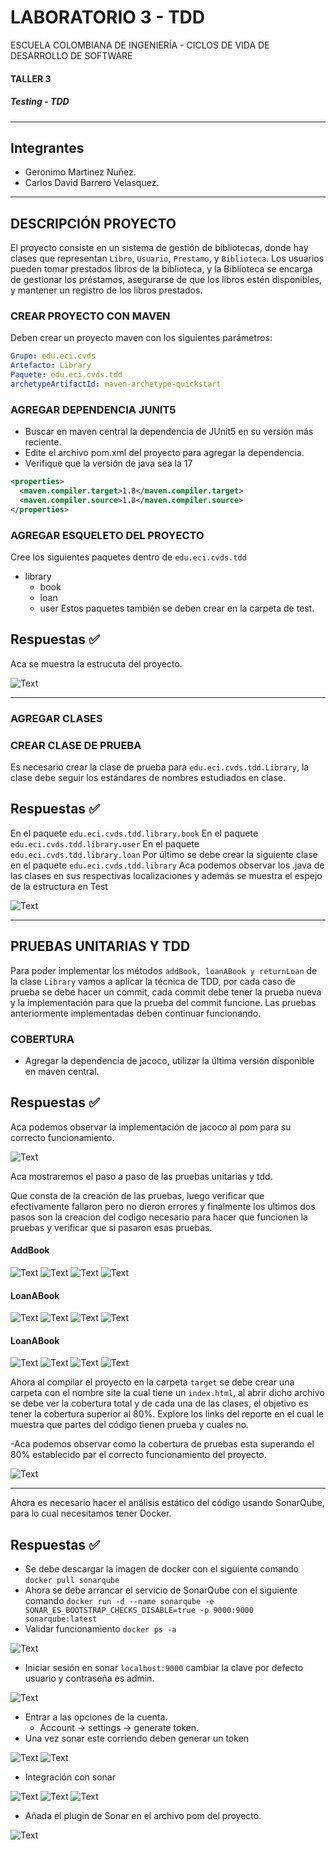 # LABORATORIO 3 - TDD
ESCUELA COLOMBIANA DE INGENIERÍA - CICLOS DE VIDA DE DESARROLLO DE SOFTWARE
#### TALLER 3
##### Testing - TDD

---

## Integrantes
- Geronimo Martinez Nuñez.
- Carlos David Barrero Velasquez.

---

## DESCRIPCIÓN PROYECTO
El proyecto consiste en un sistema de gestión de bibliotecas, donde hay clases que representan ```Libro```, ```Usuario```, ```Prestamo```, y ```Biblioteca```. Los usuarios pueden tomar prestados libros de la biblioteca, y la Biblioteca se encarga de gestionar los préstamos, asegurarse de que los libros estén disponibles, y mantener un registro de los libros prestados.
### CREAR PROYECTO CON MAVEN
Deben crear un proyecto maven con los siguientes parámetros:
```yml
Grupo: edu.eci.cvds 
Artefacto: Library 
Paquete: edu.eci.cvds.tdd 
archetypeArtifactId: maven-archetype-quickstart 
```
### AGREGAR DEPENDENCIA JUNIT5
- Buscar en maven central la dependencia de JUnit5 en su versión más reciente.
- Edite el archivo pom.xml del proyecto para agregar la dependencia.
- Verifique que la versión de java sea la 17
```xml
<properties>
  <maven.compiler.target>1.8</maven.compiler.target>
  <maven.compiler.source>1.8</maven.compiler.source>
</properties>
```
### AGREGAR ESQUELETO DEL PROYECTO
Cree los siguientes paquetes dentro de ```edu.eci.cvds.tdd```
- library
  - book
  - loan
  - user
Estos paquetes también se deben crear en la carpeta de test.
## Respuestas ✅
Aca se muestra la estrucuta del proyecto.

![Text](assets/Estructura.png)

---

### AGREGAR CLASES
### CREAR CLASE DE PRUEBA
Es necesario crear la clase de prueba para ```edu.eci.cvds.tdd.Library```, la clase debe seguir los estándares de nombres estudiados en clase.
 
## Respuestas ✅
En el paquete ```edu.eci.cvds.tdd.library.book```
En el paquete ```edu.eci.cvds.tdd.library.user```
En el paquete ```edu.eci.cvds.tdd.library.loan```
Por último se debe crear la siguiente clase en el paquete ```edu.eci.cvds.tdd.library```
Aca podemos observar los .java de las clases en sus respectivas localizaciones y además se muestra el espejo de la estructura en Test

![Text](assets/Estructura2.png)

---

## PRUEBAS UNITARIAS Y TDD
Para poder implementar los métodos ```addBook, loanABook y returnLoan``` de la clase ```Library``` vamos a aplicar la técnica de TDD, por cada caso de prueba se debe hacer un commit, cada commit debe tener la prueba nueva y la implementación para que la prueba del commit funcione. Las pruebas anteriormente implementadas deben continuar funcionando.
### COBERTURA
- Agregar la dependencia de jacoco, utilizar la última versión disponible en maven central.
## Respuestas ✅
Aca podemos observar la implementación de jacoco al pom para su correcto funcionamiento.

![Text](assets/pom-jacoco.png)

Aca mostraremos el paso a paso de las pruebas unitarias y tdd.

Que consta de la creación de las pruebas, luego verificar que efectivamente fallaron pero no dieron errores y finalmente los ultimos dos pasos son la creacion del codigo necesario para hacer que funcionen la pruebas y verificar que si pasaron esas pruebas.

#### AddBook
![Text](assets/addbook-tdd1.png)
![Text](assets/addbook-tdd2.png)
![Text](assets/addbook-tdd3.png)
![Text](assets/addbook-tdd4.png)

#### LoanABook

![Text](assets/loanabook-tdd1.png)
![Text](assets/loanabook-tdd2.png)
![Text](assets/loanabook-tdd3.png)
![Text](assets/loanabook-tdd4.png)

#### LoanABook

![Text](assets/returnloan-tdd1.png)
![Text](assets/returnloan-tdd2.png)
![Text](assets/returnloan-tdd3.png)
![Text](assets/returnloan-tdd4.png)

Ahora al compilar el proyecto en la carpeta ```target``` se debe crear una carpeta con el nombre site la cual tiene un ```index.html```, al abrir dicho archivo se debe ver la cobertura total y de cada una de las clases, el objetivo es tener la cobertura superior al 80%.
Explore los links del reporte en el cual le muestra que partes del código tienen prueba y cuales no.

-Aca podemos observar como la cobertura de pruebas esta superando el 80% establecido par el correcto funcionamiento del proyecto.

![Text](assets/jacoco.png)

---

Ahora es necesario hacer el análisis estático del código usando SonarQube, para lo cual necesitamos tener Docker.

## Respuestas ✅
- Se debe descargar la imagen de docker con el siguiente comando ```docker pull sonarqube``` 
- Ahora se debe arrancar el servicio de SonarQube con el siguiente comando ```docker run -d --name sonarqube -e SONAR_ES_BOOTSTRAP_CHECKS_DISABLE=true -p 9000:9000 sonarqube:latest```
- Validar funcionamiento ```docker ps -a```

![Text](assets/SONARQUBE(1).png)

- Iniciar sesión en sonar ```localhost:9000``` cambiar la clave por defecto usuario y contraseña es admin.

![Text](assets/SONARQUBE(2).png)

- Entrar a las opciones de la cuenta.
  - Account -> settings -> generate token.
- Una vez sonar este corriendo deben generar un token

![Text](assets/SONARQUBE(3).png)
![Text](assets/SONARQUBE(4).png)

- Integración con sonar

![Text](assets/SONARQUBE(5).png)
![Text](assets/SONARQUBE(6).png)
![Text](assets/SONARQUBE(7).png)

- Añada el plugin de Sonar en el archivo pom del proyecto.

![Text](assets/pom-SONARQUBE.png)





